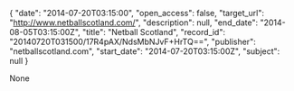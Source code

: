 {
  "date": "2014-07-20T03:15:00", 
  "open_access": false, 
  "target_url": "http://www.netballscotland.com/", 
  "description": null, 
  "end_date": "2014-08-05T03:15:00Z", 
  "title": "Netball Scotland", 
  "record_id": "20140720T031500/17R4pAX/NdsMbNJvF+HrTQ==", 
  "publisher": "netballscotland.com", 
  "start_date": "2014-07-20T03:15:00Z", 
  "subject": null
}

None